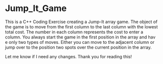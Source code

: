 # Jump_It_Game
This is a C++ Coding Exercise creating a Jump-It array game. The object of the game is to move from the first column to the last column with the lowest total cost. The number in each column represents the cost to enter a column. You always start the game in the first position in the array and hav e only two types of moves. Either you can move to the adjacent column or jump over to the position two spots over the current position in the array. 

Let me know if I need any changes. Thank you for reading this! 
